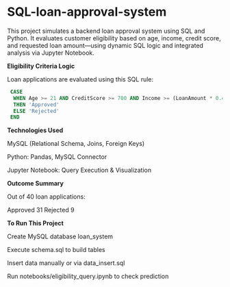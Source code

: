 # SQL-loan-approval-system

This project simulates a backend loan approval system using SQL and Python. It evaluates customer eligibility based on age, income, credit score, and requested loan amount—using dynamic SQL logic and integrated analysis via Jupyter Notebook.

**Eligibility Criteria Logic**

Loan applications are evaluated using this SQL rule:

```sql
 CASE
  WHEN Age >= 21 AND CreditScore >= 700 AND Income >= (LoanAmount * 0.4)
  THEN 'Approved'
  ELSE 'Rejected'
 END
```

**Technologies Used**

MySQL (Relational Schema, Joins, Foreign Keys)

Python: Pandas, MySQL Connector

Jupyter Notebook: Query Execution & Visualization

**Outcome Summary**

Out of 40 loan applications:

 Approved                 31
 Rejected                  9

**To Run This Project**

Create MySQL database loan_system

Execute schema.sql to build tables

Insert data manually or via data_insert.sql

Run notebooks/eligibility_query.ipynb to check prediction

